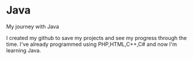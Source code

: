 # Java
My journey with Java 

 I created my github to save my projects and see my progress through the time. I've already programmed using PHP,HTML,C++,C# and now I'm learning Java.

